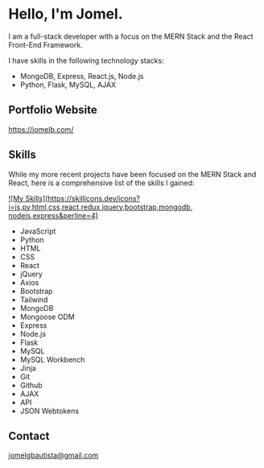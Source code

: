 # Hello, I'm Jomel.

I am a full-stack developer with a focus on the MERN Stack and the React Front-End Framework.

I have skills in the following technology stacks:

- MongoDB, Express, React.js, Node.js
- Python, Flask, MySQL, AJAX

## Portfolio Website
https://jomelb.com/

## Skills
While my more recent projects have been focused on the MERN Stack and React, here is a comprehensive list of the skills I gained:

[![My Skills](https://skillicons.dev/icons?i=js,py,html,css,react,redux,jquery,bootstrap,mongodb, nodejs,express&perline=4)](https://skillicons.dev)

- JavaScript
- Python
- HTML
- CSS
- React
- jQuery
- Axios
- Bootstrap
- Tailwind
- MongoDB
- Mongoose ODM
- Express
- Node.js
- Flask
- MySQL
- MySQL Workbench
- Jinja
- Git
- Github
- AJAX
- API 
- JSON Webtokens

## Contact
jomelgbautista@gmail.com

<!--
**jomelbautista/jomelbautista** is a ✨ _special_ ✨ repository because its `README.md` (this file) appears on your GitHub profile.

Here are some ideas to get you started:

- 🔭 I’m currently working on ...
- 🌱 I’m currently learning ...
- 👯 I’m looking to collaborate on ...
- 🤔 I’m looking for help with ...
- 💬 Ask me about ...
- 📫 How to reach me: ...
- 😄 Pronouns: ...
- ⚡ Fun fact: ...
-->

